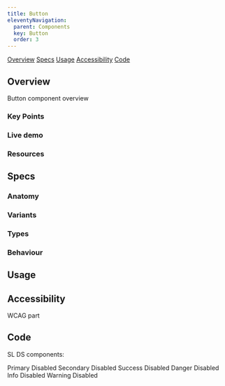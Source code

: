 ```yaml
---
title: Button
eleventyNavigation:
  parent: Components
  key: Button
  order: 3
---
```

<link href="/css/categories/components/button.css" rel="stylesheet" type="text/css">

<div class="ds-tabs-wrapper">
  <a href="#overview" class="ds-tab active">Overview</a>
  <a href="#specs" class="ds-tab">Specs</a>
  <a href="#usage" class="ds-tab">Usage</a>
  <a href="#accessibility" class="ds-tab">Accessibility</a>
  <a href="#code" class="ds-tab">Code</a>
</div>

## Overview

Button component overview

### Key Points

### Live demo

### Resources

## Specs

### Anatomy

### Variants

### Types

### Behaviour

## Usage

## Accessibility

WCAG part

## Code

SL DS components:
<div class="ds-buttons-wrapper">
  <sl-button>Primary</sl-button>
  <sl-button disabled>Disabled</sl-button>
  <sl-button variant="secondary">Secondary</sl-button>
  <sl-button variant="secondary" disabled>Disabled</sl-button>
  <sl-button variant="success">Success</sl-button>
  <sl-button variant="success" disabled>Disabled</sl-button>
  <sl-button variant="danger">Danger</sl-button>
  <sl-button variant="danger" disabled>Disabled</sl-button>
  <sl-button variant="info">Info</sl-button>
  <sl-button variant="info" disabled>Disabled</sl-button>
  <sl-button variant="warning">Warning</sl-button>
  <sl-button variant="warning" disabled>Disabled</sl-button>
</div>
